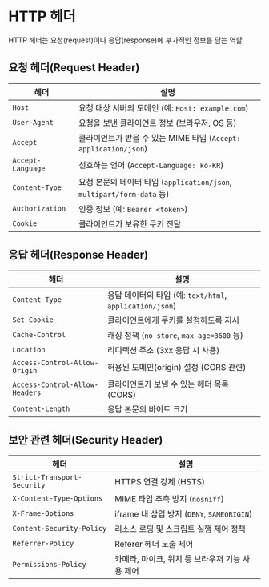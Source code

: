 # HTTP 헤더

HTTP 헤더는 요청(request)이나 응답(response)에 부가적인 정보를 담는 역할

## 요청 헤더(Request Header)

| 헤더 | 설명 |
|------|------|
| `Host` | 요청 대상 서버의 도메인 (예: `Host: example.com`) |
| `User-Agent` | 요청을 보낸 클라이언트 정보 (브라우저, OS 등) |
| `Accept` | 클라이언트가 받을 수 있는 MIME 타입 (`Accept: application/json`) |
| `Accept-Language` | 선호하는 언어 (`Accept-Language: ko-KR`) |
| `Content-Type` | 요청 본문의 데이터 타입 (`application/json`, `multipart/form-data` 등) |
| `Authorization` | 인증 정보 (예: `Bearer <token>`) |
| `Cookie` | 클라이언트가 보유한 쿠키 전달 |

## 응답 헤더(Response Header)

| 헤더 | 설명 |
|------|------|
| `Content-Type` | 응답 데이터의 타입 (예: `text/html`, `application/json`) |
| `Set-Cookie` | 클라이언트에게 쿠키를 설정하도록 지시 |
| `Cache-Control` | 캐싱 정책 (`no-store`, `max-age=3600` 등) |
| `Location` | 리디렉션 주소 (3xx 응답 시 사용) |
| `Access-Control-Allow-Origin` | 허용된 도메인(origin) 설정 (CORS 관련) |
| `Access-Control-Allow-Headers` | 클라이언트가 보낼 수 있는 헤더 목록 (CORS) |
| `Content-Length` | 응답 본문의 바이트 크기 |

## 보안 관련 헤더(Security Header)

| 헤더 | 설명 |
|------|------|
| `Strict-Transport-Security` | HTTPS 연결 강제 (HSTS) |
| `X-Content-Type-Options` | MIME 타입 추측 방지 (`nosniff`) |
| `X-Frame-Options` | iframe 내 삽입 방지 (`DENY`, `SAMEORIGIN`) |
| `Content-Security-Policy` | 리소스 로딩 및 스크립트 실행 제어 정책 |
| `Referrer-Policy` | Referer 헤더 노출 제어 |
| `Permissions-Policy` | 카메라, 마이크, 위치 등 브라우저 기능 사용 제어 |
